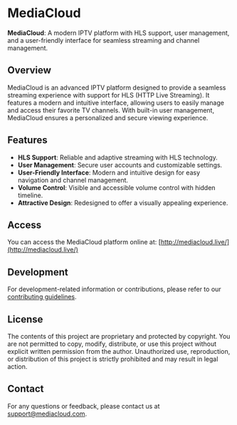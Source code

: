 # MediaCloud

**MediaCloud**: A modern IPTV platform with HLS support, user management, and a user-friendly interface for seamless streaming and channel management.

## Overview

MediaCloud is an advanced IPTV platform designed to provide a seamless streaming experience with support for HLS (HTTP Live Streaming). It features a modern and intuitive interface, allowing users to easily manage and access their favorite TV channels. With built-in user management, MediaCloud ensures a personalized and secure viewing experience.

## Features

- **HLS Support**: Reliable and adaptive streaming with HLS technology.
- **User Management**: Secure user accounts and customizable settings.
- **User-Friendly Interface**: Modern and intuitive design for easy navigation and channel management.
- **Volume Control**: Visible and accessible volume control with hidden timeline.
- **Attractive Design**: Redesigned to offer a visually appealing experience.

## Access

You can access the MediaCloud platform online at: [http://mediacloud.live/](http://mediacloud.live/)


## Development

For development-related information or contributions, please refer to our [contributing guidelines](CONTRIBUTING.md).

## License

The contents of this project are proprietary and protected by copyright. You are not permitted to copy, modify, distribute, or use this project without explicit written permission from the author. Unauthorized use, reproduction, or distribution of this project is strictly prohibited and may result in legal action.

## Contact

For any questions or feedback, please contact us at [support@mediacloud.com](mailto:support@mediacloud.com).
